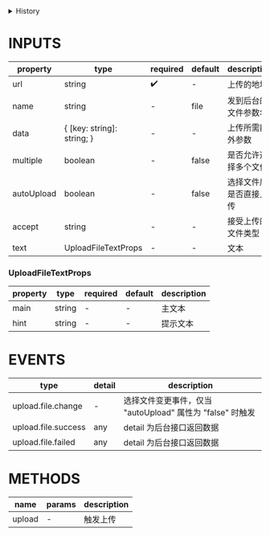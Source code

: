 [//]: # "atom-bricks/form-input/upload-files.ts"

<details>
<summary>History</summary>

| Version | Change                       |
| ------- | ---------------------------- |
| 1.x.0   | 新增构件 `forms.upload-file` |

</details>

# INPUTS

| property   | type                       | required | default | description            |
| ---------- | -------------------------- | -------- | ------- | ---------------------- |
| url        | string                     | ✔️       | -       | 上传的地址             |
| name       | string                     | -        | file    | 发到后台的文件参数名   |
| data       | { [key: string]: string; } | -        | -       | 上传所需额外参数       |
| multiple   | boolean                    | -        | false   | 是否允许选择多个文件   |
| autoUpload | boolean                    | -        | false   | 选择文件后是否直接上传 |
| accept     | string                     | -        | -       | 接受上传的文件类型     |
| text       | UploadFileTextProps        | -        | -       | 文本                   |

### UploadFileTextProps

| property | type   | required | default | description |
| -------- | ------ | -------- | ------- | ----------- |
| main     | string | -        | -       | 主文本      |
| hint     | string | -        | -       | 提示文本    |

# EVENTS

| type                | detail | description                                               |
| ------------------- | ------ | --------------------------------------------------------- |
| upload.file.change  | -      | 选择文件变更事件，仅当 "autoUpload" 属性为 "false" 时触发 |
| upload.file.success | any    | detail 为后台接口返回数据                                 |
| upload.file.failed  | any    | detail 为后台接口返回数据                                 |

# METHODS

| name   | params | description |
| ------ | ------ | ----------- |
| upload | -      | 触发上传    |
